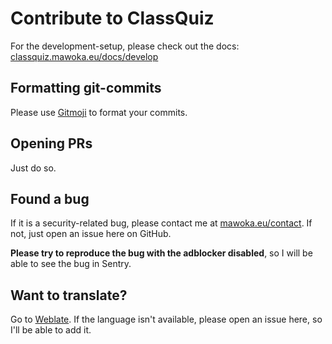 # Contribute to ClassQuiz

For the development-setup, please check out the
docs: [classquiz.mawoka.eu/docs/develop](https://classquiz.mawoka.eu/docs/develop)

## Formatting git-commits

Please use [Gitmoji](https://gitmoji.dev/) to format your commits.

## Opening PRs

Just do so.

## Found a bug

If it is a security-related bug, please contact me at [mawoka.eu/contact](https://mawoka.eu/contact). If not, just open
an issue here on GitHub.

**Please try to reproduce the bug with the adblocker disabled**, so I will be able to see the bug in Sentry.

## Want to translate?

Go to [Weblate](https://translate.mawoka.eu/projects/classquiz/frontend/).
If the language isn't available, please open
an issue here, so I'll be able to add it.
